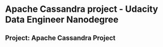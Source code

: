 # Apache Cassandra project - Udacity Data Engineer Nanodegree

## Project: Apache Cassandra Project

